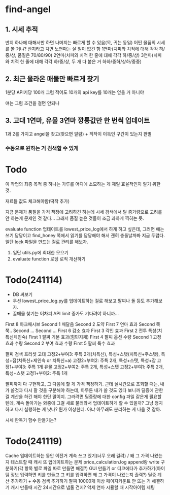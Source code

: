 # find-angel


## 1. 시세 추적
 반지 하나에 대해서만 하면 나머지는 빠르게 할 수 있음(목, 귀는 동일)
 어떤 물품의 시세를 볼 거냐?
 반지라고 치면
 노연마는 살 일이 없긴 함
 1연마(치피와 치적에 대해 각각 하/중/상, 품질은 70/80/90)
 2연마(치피와 치적 한 줄에 대해 각각 하/중/상)
 3연마(치피와 치적 한 줄에 대해 각각 하/중/상, 두 개 다 붙은 거 하하/중하/상하/중중)

## 2. 최근 올라온 매물만 빠르게 찾기
1분당 API키당 100개 그럼 적어도 10개의 api key를 10개는 얻을 거 아니야

얘는 그럼 조건을 걸면 안되나

## 3. 고대 1연마, 유물 3연마 깡통값만 한 번씩 업데이트

1과 2를 가지고 angel을 찾고(찾으면 알람) + 직작이 이득인 구간이 있는지 판별

### 수동으로 원하는 거 검색할 수 있게


# Todo
이 작업의 최종 목적 중 하나는 가루를 어디에 소모하는 게 제일 효율적인지 알기 위한 것.

재료들 값도 체크해야함(떡작 추가)

지금 문제가 품질을 가격 책정에 고려하긴 하는데 시세 검색에서 딜 증가량으로 고려를 안 하는게 문제인 것 같다...
그래서 품질 높은 것들이 조금 과하게 찍히는 듯.

evaluate function 업데이트를 lowest_price_log에서 하게 하고 싶은데,
그러면 얘는 쓰기 담당이고 find_honey 쪽에서 읽기를 담당해야 해서
괜히 충돌날까봐 지금 두렵다.
일단 lock 파일을 만드는 걸로 관리를 해보자.

1. 일단 utils.py에 최대한 모으기
2. evaluate function 로딩 로직 개선하기

# Todo(241114)
- DB 써보기
- 우선 lowest_price_log.py를 업데이트하는 걸로 해보고 팔찌나 돌 등도 추가해보자.
- 꿀매물 찾기는 어차피 API limit 증가도 기다려야 하니까...

First 8 아크패시브
Second 1 깨달음
Second 2 도약
First 7 연마 효과
Second 쭉쭉..
Second ...
Second ...
First 6 감소 효과
First 3 각인 효과
First 2 전투 특성(치특신제인숙)
First 1 팔찌 기본 효과(힘민지체)
First 4 팔찌 옵션 수량
Second 1 고졍 효과 수량
Second 2 부여 효과 수량
First 5 팔찌 특수 효과

팔찌 검색 프리셋
고대
고정2+부여3: 주특 2개(치특신), 특성+스탯(치특신+주스탯), 특성+잡(치특신+제인숙 or 치특신+a)
고정2+부여2: 주특 2개, 특성+스탯, 특성+잡
고정1+부여3: 주특 1개
유물
고정2+부여2: 주특 2개, 특성+스탯
고정2+부여1: 주특 2개, 특성+스탯
고정1+부여2: 주특 1개

팔찌까지 다 구현하고, 그 다음에 할 게 가격 책정하기.
근데 실시간으로 조회할 때는, 내가 쓸것과 다시 팔 것을 구분해야 하는데,
아무튼 내가 쓸 것도 있다 보니까 딜증에 관한 걸 계산을 하긴 해야 한단 말이지.
그러려면 딜증량에 대한 config 파일 같은게 필요할 텐데,
계속 돌아가는 와중에 그걸 새로 불러와서 업데이트하게 할 수 있을까?
그냥 정지하고 다시 실행하는 게 낫나?
뭔가 이상한데.
아냐 아무래도 분리하는 게 나을 것 같아.

시세 판독기 함수 만들기는?

# Todo(241119)
Cache 업데이트하는 동안 이전거 계속 쓰고 있기(너무 오래 걸려) / 왜 그 가격 나왔는 지 테스트할 때 캐시 또 업데이트하는 문제
price_calculation.log append랑 write 구분하기(각 항목 별로 파일 따로 만들면 해결?)
GUI 만들기 or 디코에다가 추가하기(아이템 정보 입력하면 키를 만들고 그 키를 입력하면 왜 그 가격이 나왔는지 출력?)
딜증 계산 추가하기 + 수동 검색 추가하기
팔찌 10000개 이상 페이지카운트 안 뜨는 거 해결하기
캐시 만들때 시간 24시간으로 냅둘 건지?
악세 연마 시뮬할 때 시작아이템 세팅

